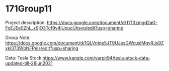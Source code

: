 # 171Group11

Project description: https://docs.google.com/document/d/11T3zmgd2aG-FoEJEe0ZhL_xSjO3Tcf9v4jUoucUhsyg/edit?usp=sharing

Group Note: https://docs.google.com/document/d/1QLVnIqe5JT9UJesGWcuxjMgyRJs9Zxki073WbNFPeis/edit?usp=sharing

Data: Tesla Stock https://www.kaggle.com/varpit94/tesla-stock-data-updated-till-28jun2021
